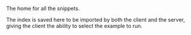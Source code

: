 The home for all the snippets.

The index is saved here to be imported by both the client and the server, giving the client the ability to select the example to run.

